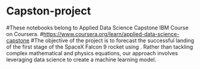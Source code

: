 # Capston-project
#These notebooks belong to Applied Data Science Capstone IBM Course on Coursera. 
#https://www.coursera.org/learn/applied-data-science-capstone
#The objective of the project is to forecast the successful landing of the first stage of the SpaceX Falcon 9 rocket using . Rather than tackling complex mathematical and physics equations, our approach involves leveraging data science to create a machine learning model. 
